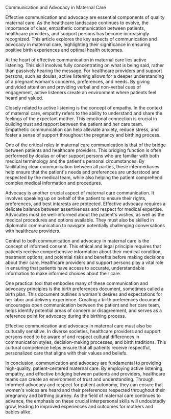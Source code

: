 Communication and Advocacy in Maternal Care

Effective communication and advocacy are essential components of quality maternal care. As the healthcare landscape continues to evolve, the importance of clear, empathetic communication between patients, healthcare providers, and support persons has become increasingly recognized. This article explores the key aspects of communication and advocacy in maternal care, highlighting their significance in ensuring positive birth experiences and optimal health outcomes.

At the heart of effective communication in maternal care lies active listening. This skill involves fully concentrating on what is being said, rather than passively hearing the message. For healthcare providers and support persons, such as doulas, active listening allows for a deeper understanding of a pregnant woman's concerns, preferences, and needs. By giving undivided attention and providing verbal and non-verbal cues of engagement, active listeners create an environment where patients feel heard and valued.

Closely related to active listening is the concept of empathy. In the context of maternal care, empathy refers to the ability to understand and share the feelings of the expectant mother. This emotional connection is crucial in building trust and rapport between the patient and her care team. Empathetic communication can help alleviate anxiety, reduce stress, and foster a sense of support throughout the pregnancy and birthing process.

One of the critical roles in maternal care communication is that of the bridge between patients and healthcare providers. This bridging function is often performed by doulas or other support persons who are familiar with both medical terminology and the patient's personal circumstances. By facilitating clear communication between all parties, these intermediaries help ensure that the patient's needs and preferences are understood and respected by the medical team, while also helping the patient comprehend complex medical information and procedures.

Advocacy is another crucial aspect of maternal care communication. It involves speaking up on behalf of the patient to ensure their rights, preferences, and best interests are protected. Effective advocacy requires a delicate balance between assertiveness and respect for medical expertise. Advocates must be well-informed about the patient's wishes, as well as the medical procedures and options available. They must also be skilled in diplomatic communication to navigate potentially challenging conversations with healthcare providers.

Central to both communication and advocacy in maternal care is the concept of informed consent. This ethical and legal principle requires that patients receive comprehensive information about their medical condition, treatment options, and potential risks and benefits before making decisions about their care. Healthcare providers and support persons play a vital role in ensuring that patients have access to accurate, understandable information to make informed choices about their care.

One practical tool that embodies many of these communication and advocacy principles is the birth preferences document, sometimes called a birth plan. This document outlines a woman's desires and expectations for her labor and delivery experience. Creating a birth preferences document encourages open communication between the patient and her care team, helps identify potential areas of concern or disagreement, and serves as a reference point for advocacy during the birthing process.

Effective communication and advocacy in maternal care must also be culturally sensitive. In diverse societies, healthcare providers and support persons need to be aware of and respect cultural differences in communication styles, decision-making processes, and birth traditions. This cultural competence helps ensure that all patients receive respectful, personalized care that aligns with their values and beliefs.

In conclusion, communication and advocacy are fundamental to providing high-quality, patient-centered maternal care. By employing active listening, empathy, and effective bridging between patients and providers, healthcare teams can create an environment of trust and understanding. Through informed advocacy and respect for patient autonomy, they can ensure that women's voices are heard and their preferences respected throughout their pregnancy and birthing journey. As the field of maternal care continues to advance, the emphasis on these crucial interpersonal skills will undoubtedly grow, leading to improved experiences and outcomes for mothers and babies alike.